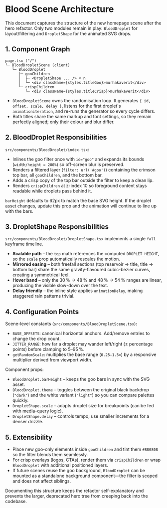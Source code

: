 # Blood Scene Architecture

This document captures the structure of the new homepage scene after the hero refactor. Only two modules remain in play: `BloodDroplet` for layout/filtering and `DropletShape` for the animated SVG drops.

## 1. Component Graph

```
page.tsx ("/")
└─ BloodDropletScene (client)
   └─ BloodDroplet
      ├─ gooChildren
      │  ├─ <DropletShape ... /> × n
      │  └─ <div className={styles.titleGoo}>murhakaverit</div>
      └─ crispChildren
         └─ <div className={styles.titleCrisp}>murhakaverit</div>
```

- `BloodDropletScene` owns the randomisation loop. It generates `{ id, offset, scale, delay }`, listens for the first droplet's `animationiteration`, and re-runs the generator so every cycle differs.
- Both titles share the same markup and font settings, so they remain perfectly aligned; only their colour and blur differ.

## 2. BloodDroplet Responsibilities

`src/components/BloodDroplet/index.tsx`:

- Inlines the goo filter once with `id="goo"` and expands its bounds (`width/height = 200%`) so off-screen blur is preserved.
- Renders a filtered layer (`filter: url('#goo')`) containing the crimson top bar, all `gooChildren`, and the bottom bar.
- Adds a crisp copy of the top bar outside the filter to keep a clean lip.
- Renders `crispChildren` at z-index 10 so foreground content stays readable while droplets pass behind it.

`barHeight` defaults to 62px to match the base SVG height. If the droplet asset changes, update this prop and the animation will continue to line up with the bars.

## 3. DropletShape Responsibilities

`src/components/BloodDroplet/DropletShape.tsx` implements a single `fall` keyframe timeline.

- **Scalable path** – the `top` math references the computed `DROPLET_HEIGHT`, so the `scale` prop automatically rescales the motion.
- **Mirrored easing** – both freefall sections (top reservoir → title, title → bottom bar) share the same gravity-flavoured cubic-bezier curves, creating a symmetrical feel.
- **Hover band** – only the 30 % → 48 % and 48 % → 54 % ranges are linear, producing the visible slow-down over the text.
- **Delay friendly** – the inline style applies `animationDelay`, making staggered rain patterns trivial.

## 4. Configuration Points

Scene-level constants (`src/components/BloodDropletScene.tsx`):

- `BASE_OFFSETS`: canonical horizontal anchors. Add/remove entries to change the drop count.
- `JITTER_RANGE`: how far a droplet may wander left/right (± percentage points) before clamping to 5–95 %.
- `getRandomScale`: multiplies the base range (`0.25–1.5×`) by a responsive multiplier derived from viewport width.

Component props:

- `BloodDroplet.barHeight` – keeps the goo bars in sync with the SVG asset.
- `BloodDroplet.theme` – toggles between the original black backdrop (`"dark"`) and the white variant (`"light"`) so you can compare palettes quickly.
- `DropletShape.scale` – adapts droplet size for breakpoints (can be fed with media-query logic).
- `DropletShape.delay` – controls tempo; use smaller increments for a denser drizzle.

## 5. Extensibility

- Place new goo-only elements inside `gooChildren` and tint them `#880808` so the filter blends them seamlessly.
- For crisp overlays (logos, CTAs), render them via `crispChildren` or wrap `BloodDroplet` with additional positioned layers.
- If future scenes reuse the goo background, `BloodDroplet` can be mounted as a standalone background component—the filter is scoped and does not affect siblings.

Documenting this structure keeps the refactor self-explanatory and prevents the larger, deprecated hero tree from creeping back into the codebase.
